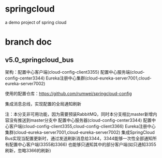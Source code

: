 # springcloud
a demo project of spring cloud

# branch doc
## v5.0_springcloud_bus

架构：配置中心客户端(cloud-config-client3355) 配置中心服务端(cloud-config-center3344) Eureka注册中心集群(cloud-eureka-server7001,cloud-eureka-server7002)

使用的配置仓库：https://github.com/rumwei/springcloud-config

集成消息总线，实现配置的全局通知刷新

注：本分支非可用功能，因为需要预装RabbitMQ，同时本分支相比master新增内容没有推送到master分支中
配置中心服务器(cloud-config-center3344)
配置中心客户端(cloud-config-client3355,cloud-config-client3366)
Eureka注册中心集群(cloud-eureka-server7001,cloud-eureka-server7002)
集成SpringCloud Bus实现当配置更新时，通过发送刷新消息给3344，3344能够一次性全部通知所有配置中心客户端(3355和3366)
也能够只通知其中的部分客户端(如只通知3355刷新，忽略3366的刷新)
